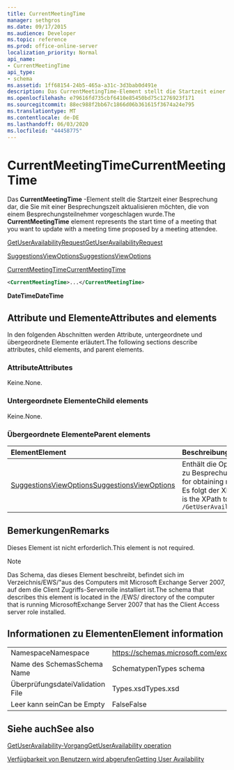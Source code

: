 ```yaml
---
title: CurrentMeetingTime
manager: sethgros
ms.date: 09/17/2015
ms.audience: Developer
ms.topic: reference
ms.prod: office-online-server
localization_priority: Normal
api_name:
- CurrentMeetingTime
api_type:
- schema
ms.assetid: 1ff68154-24b5-465a-a31c-3d3bab0d491e
description: Das CurrentMeetingTime-Element stellt die Startzeit einer Besprechung dar, die Sie mit einer Besprechungszeit aktualisieren möchten, die von einem Besprechungsteilnehmer vorgeschlagen wurde.
ms.openlocfilehash: e79616fd735cbf6410e85450bd75c1276923f171
ms.sourcegitcommit: 88ec988f2bb67c1866d06b361615f3674a24e795
ms.translationtype: MT
ms.contentlocale: de-DE
ms.lasthandoff: 06/03/2020
ms.locfileid: "44458775"
---
```

# <a name="currentmeetingtime"></a><span data-ttu-id="9b364-103">CurrentMeetingTime</span><span class="sxs-lookup"><span data-stu-id="9b364-103">CurrentMeetingTime</span></span>

<span data-ttu-id="9b364-104">Das **CurrentMeetingTime** -Element stellt die Startzeit einer Besprechung dar, die Sie mit einer Besprechungszeit aktualisieren möchten, die von einem Besprechungsteilnehmer vorgeschlagen wurde.</span><span class="sxs-lookup"><span data-stu-id="9b364-104">The **CurrentMeetingTime** element represents the start time of a meeting that you want to update with a meeting time proposed by a meeting attendee.</span></span> 
  
[<span data-ttu-id="9b364-105">GetUserAvailabilityRequest</span><span class="sxs-lookup"><span data-stu-id="9b364-105">GetUserAvailabilityRequest</span></span>](getuseravailabilityrequest.md)
  
[<span data-ttu-id="9b364-106">SuggestionsViewOptions</span><span class="sxs-lookup"><span data-stu-id="9b364-106">SuggestionsViewOptions</span></span>](suggestionsviewoptions.md)
  
[<span data-ttu-id="9b364-107">CurrentMeetingTime</span><span class="sxs-lookup"><span data-stu-id="9b364-107">CurrentMeetingTime</span></span>](currentmeetingtime.md)
  
```xml
<CurrentMeetingTime>...</CurrentMeetingTime>
```

 <span data-ttu-id="9b364-108">**DateTime**</span><span class="sxs-lookup"><span data-stu-id="9b364-108">**DateTime**</span></span>
## <a name="attributes-and-elements"></a><span data-ttu-id="9b364-109">Attribute und Elemente</span><span class="sxs-lookup"><span data-stu-id="9b364-109">Attributes and elements</span></span>

<span data-ttu-id="9b364-110">In den folgenden Abschnitten werden Attribute, untergeordnete und übergeordnete Elemente erläutert.</span><span class="sxs-lookup"><span data-stu-id="9b364-110">The following sections describe attributes, child elements, and parent elements.</span></span>
  
### <a name="attributes"></a><span data-ttu-id="9b364-111">Attribute</span><span class="sxs-lookup"><span data-stu-id="9b364-111">Attributes</span></span>

<span data-ttu-id="9b364-112">Keine.</span><span class="sxs-lookup"><span data-stu-id="9b364-112">None.</span></span>
  
### <a name="child-elements"></a><span data-ttu-id="9b364-113">Untergeordnete Elemente</span><span class="sxs-lookup"><span data-stu-id="9b364-113">Child elements</span></span>

<span data-ttu-id="9b364-114">Keine.</span><span class="sxs-lookup"><span data-stu-id="9b364-114">None.</span></span>
  
### <a name="parent-elements"></a><span data-ttu-id="9b364-115">Übergeordnete Elemente</span><span class="sxs-lookup"><span data-stu-id="9b364-115">Parent elements</span></span>

|<span data-ttu-id="9b364-116">**Element**</span><span class="sxs-lookup"><span data-stu-id="9b364-116">**Element**</span></span>|<span data-ttu-id="9b364-117">**Beschreibung**</span><span class="sxs-lookup"><span data-stu-id="9b364-117">**Description**</span></span>|
|:-----|:-----|
|[<span data-ttu-id="9b364-118">SuggestionsViewOptions</span><span class="sxs-lookup"><span data-stu-id="9b364-118">SuggestionsViewOptions</span></span>](suggestionsviewoptions.md) <br/> |<span data-ttu-id="9b364-119">Enthält die Optionen zum Abrufen von Informationen zu Besprechungs Vorschlägen.</span><span class="sxs-lookup"><span data-stu-id="9b364-119">Contains the options for obtaining meeting suggestion information.</span></span>  <br/> <span data-ttu-id="9b364-120">Es folgt der XPath für dieses Element:</span><span class="sxs-lookup"><span data-stu-id="9b364-120">The following is the XPath to this element:</span></span>  <br/>  `/GetUserAvailabilityRequest/SuggestionViewOptions` <br/> |
   
## <a name="remarks"></a><span data-ttu-id="9b364-121">Bemerkungen</span><span class="sxs-lookup"><span data-stu-id="9b364-121">Remarks</span></span>

<span data-ttu-id="9b364-122">Dieses Element ist nicht erforderlich.</span><span class="sxs-lookup"><span data-stu-id="9b364-122">This element is not required.</span></span>
  
> [!NOTE]
> <span data-ttu-id="9b364-123">Das Schema, das dieses Element beschreibt, befindet sich im Verzeichnis/EWS/"aus des Computers mit Microsoft Exchange Server 2007, auf dem die Client Zugriffs-Serverrolle installiert ist.</span><span class="sxs-lookup"><span data-stu-id="9b364-123">The schema that describes this element is located in the /EWS/ directory of the computer that is running MicrosoftExchange Server 2007 that has the Client Access server role installed.</span></span> 
  
## <a name="element-information"></a><span data-ttu-id="9b364-124">Informationen zu Elementen</span><span class="sxs-lookup"><span data-stu-id="9b364-124">Element information</span></span>

|||
|:-----|:-----|
|<span data-ttu-id="9b364-125">Namespace</span><span class="sxs-lookup"><span data-stu-id="9b364-125">Namespace</span></span>  <br/> |https://schemas.microsoft.com/exchange/services/2006/types  <br/> |
|<span data-ttu-id="9b364-126">Name des Schemas</span><span class="sxs-lookup"><span data-stu-id="9b364-126">Schema Name</span></span>  <br/> |<span data-ttu-id="9b364-127">Schematypen</span><span class="sxs-lookup"><span data-stu-id="9b364-127">Types schema</span></span>  <br/> |
|<span data-ttu-id="9b364-128">Überprüfungsdatei</span><span class="sxs-lookup"><span data-stu-id="9b364-128">Validation File</span></span>  <br/> |<span data-ttu-id="9b364-129">Types.xsd</span><span class="sxs-lookup"><span data-stu-id="9b364-129">Types.xsd</span></span>  <br/> |
|<span data-ttu-id="9b364-130">Leer kann sein</span><span class="sxs-lookup"><span data-stu-id="9b364-130">Can be Empty</span></span>  <br/> |<span data-ttu-id="9b364-131">False</span><span class="sxs-lookup"><span data-stu-id="9b364-131">False</span></span>  <br/> |
   
## <a name="see-also"></a><span data-ttu-id="9b364-132">Siehe auch</span><span class="sxs-lookup"><span data-stu-id="9b364-132">See also</span></span>



[<span data-ttu-id="9b364-133">GetUserAvailability-Vorgang</span><span class="sxs-lookup"><span data-stu-id="9b364-133">GetUserAvailability operation</span></span>](getuseravailability-operation.md)


[<span data-ttu-id="9b364-134">Verfügbarkeit von Benutzern wird abgerufen</span><span class="sxs-lookup"><span data-stu-id="9b364-134">Getting User Availability</span></span>](https://msdn.microsoft.com/library/d4133fcb-9b0f-4e6b-aadf-a389da83516a%28Office.15%29.aspx)


